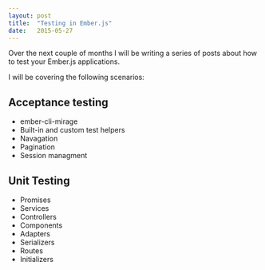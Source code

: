 ```yaml
---
layout: post
title:  "Testing in Ember.js"
date:   2015-05-27
---
```


Over the next couple of months I will be writing a series of posts about how to test your Ember.js applications.

I will be covering the following scenarios:

## Acceptance testing
* ember-cli-mirage
* Built-in and custom test helpers
* Navagation
* Pagination
* Session managment

## Unit Testing
* Promises
* Services
* Controllers
* Components
* Adapters
* Serializers
* Routes
* Initializers

 
